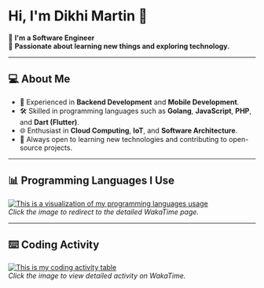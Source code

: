 # Hi, I'm Dikhi Martin 👋

🤖 **I'm a Software Engineer**  
🌱 **Passionate about learning new things and exploring technology.**  

---

## 💻 About Me
- 🚀 Experienced in **Backend Development** and **Mobile Development**.
- 🛠️ Skilled in programming languages such as **Golang**, **JavaScript**, **PHP**, and **Dart (Flutter)**.
- 🌐 Enthusiast in **Cloud Computing**, **IoT**, and **Software Architecture**.
- 🎯 Always open to learning new technologies and contributing to open-source projects.

---

## 📊 Programming Languages I Use

[![This is a visualization of my programming languages usage](https://wakatime.com/share/@6107bfd2-2e56-4e0a-b828-3e2ef709217d/862854ef-14cd-44fa-b532-c5746134bea9.svg)](https://wakatime.com/share/@6107bfd2-2e56-4e0a-b828-3e2ef709217d/862854ef-14cd-44fa-b532-c5746134bea9.svg)  
*Click the image to redirect to the detailed WakaTime page.*

---

## ⌨️ Coding Activity

[![This is my coding activity table](https://wakatime.com/share/@6107bfd2-2e56-4e0a-b828-3e2ef709217d/e0b036b3-3d23-4f3d-a5ca-8cd7c3a74874.svg)](https://wakatime.com/share/@6107bfd2-2e56-4e0a-b828-3e2ef709217d/e0b036b3-3d23-4f3d-a5ca-8cd7c3a74874.svg)  
*Click the image to view detailed activity on WakaTime.*
